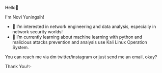 Hello👋

I'm Novi Yuningsih!
- 👀 I’m interested in network engineering and data analysis, especially in network security worlds!
- 🌱 I’m currently learning about machine learning with python and malicious attacks prevention and analysis use Kali Linux Operation System.

You can reach me via dm twitter/instagram or just send me an email, okay?

Thank You!✨

<!---
noviyn/noviyn is a ✨ special ✨ repository because its `README.md` (this file) appears on your GitHub profile.
You can click the Preview link to take a look at your changes.
--->
